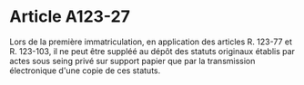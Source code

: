 # Article A123-27

Lors de la première immatriculation, en application des articles R. 123-77 et R. 123-103, il ne peut être suppléé au dépôt des statuts originaux établis par actes sous seing privé sur support papier que par la transmission électronique d'une copie de ces statuts.
